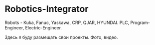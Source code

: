 # Robotics-Integrator
Robots - Kuka, Fanuc, Yaskawa, CRP, QJAR, HYUNDAI. PLC, Program-Engineer, Electric-Engineer.

Здесь я буду размещать свои проекты. Фото, видео.
